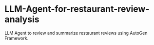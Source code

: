# LLM-Agent-for-restaurant-review-analysis
LLM Agent to review and summarize restaurant reviews using AutoGen Framework.

